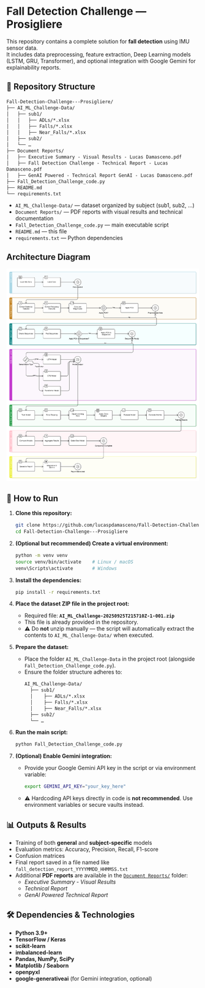# Fall Detection Challenge — Prosigliere

This repository contains a complete solution for **fall detection** using IMU sensor data.  
It includes data preprocessing, feature extraction, Deep Learning models (LSTM, GRU, Transformer), and optional integration with Google Gemini for explainability reports.

## 📁 Repository Structure

```
Fall-Detection-Challenge---Prosigliere/
├── AI_ML_Challenge-Data/
│   ├── sub1/
│   │   ├── ADLs/*.xlsx
│   │   ├── Falls/*.xlsx
│   │   ├── Near_Falls/*.xlsx
│   ├── sub2/
│   └── …
├── Document Reports/
│   ├── Executive Summary - Visual Results - Lucas Damasceno.pdf
│   ├── Fall Detection Challenge - Technical Report - Lucas Damasceno.pdf
│   ├── GenAI Powered - Technical Report GenAI - Lucas Damasceno.pdf
├── Fall_Detection_Challenge_code.py
├── README.md
└── requirements.txt
```

- `AI_ML_Challenge-Data/` — dataset organized by subject (sub1, sub2, …)  
- `Document Reports/` — PDF reports with visual results and technical documentation  
- `Fall_Detection_Challenge_code.py` — main executable script  
- `README.md` — this file  
- `requirements.txt` — Python dependencies

## Architecture Diagram

![Architecture Diagram](diagram.png)

## 🚀 How to Run

1. **Clone this repository:**
   ```bash
   git clone https://github.com/lucaspdamasceno/Fall-Detection-Challenge---Prosigliere.git
   cd Fall-Detection-Challenge---Prosigliere
   ```

2. **(Optional but recommended) Create a virtual environment:**
   ```bash
   python -m venv venv
   source venv/bin/activate    # Linux / macOS
   venv\Scripts\activate       # Windows
   ```

3. **Install the dependencies:**
   ```bash
   pip install -r requirements.txt
   ```
   
4. **Place the dataset ZIP file in the project root:**
   - Required file: **`AI_ML_Challenge-20250925T215710Z-1-001.zip`**
   - This file is already provided in the repository.  
   - ⚠️ Do **not** unzip manually — the script will automatically extract the contents to `AI_ML_Challenge-Data/` when executed.

5. **Prepare the dataset:**
   - Place the folder `AI_ML_Challenge-Data` in the project root (alongside `Fall_Detection_Challenge_code.py`).
   - Ensure the folder structure adheres to:
     ```
     AI_ML_Challenge-Data/
       ├── sub1/
       │    ├── ADLs/*.xlsx
       │    ├── Falls/*.xlsx
       │    ├── Near_Falls/*.xlsx
       ├── sub2/
       └── …
     ```

6. **Run the main script:**
   ```bash
   python Fall_Detection_Challenge_code.py
   ```

7. **(Optional) Enable Gemini integration:**
   - Provide your Google Gemini API key in the script or via environment variable:
     ```bash
     export GEMINI_API_KEY="your_key_here"
     ```
   - ⚠️ Hardcoding API keys directly in code is **not recommended**. Use environment variables or secure vaults instead.

## 📊 Outputs & Results

- Training of both **general** and **subject-specific** models  
- Evaluation metrics: Accuracy, Precision, Recall, F1-score  
- Confusion matrices  
- Final report saved in a file named like `fall_detection_report_YYYYMMDD_HHMMSS.txt`  
- Additional **PDF reports** are available in the [`Document Reports/`](./Document%20Reports) folder:
  - *Executive Summary - Visual Results*  
  - *Technical Report*  
  - *GenAI Powered Technical Report*  

## 🛠 Dependencies & Technologies

- **Python 3.9+**  
- **TensorFlow / Keras**  
- **scikit-learn**  
- **imbalanced-learn**  
- **Pandas, NumPy, SciPy**  
- **Matplotlib / Seaborn**  
- **openpyxl**  
- **google-generativeai** (for Gemini integration, optional)
